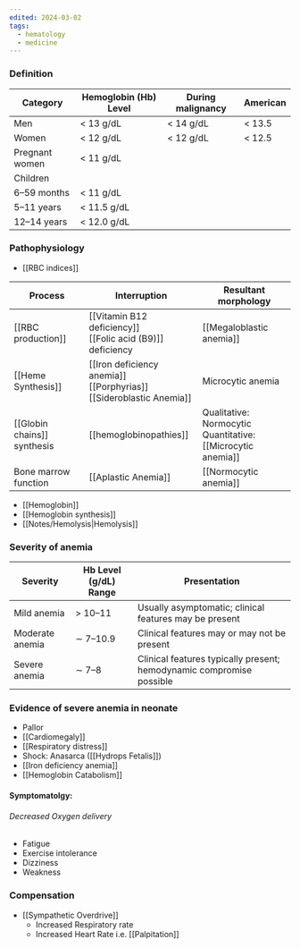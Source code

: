 ```yaml
---
edited: 2024-03-02
tags:
  - hematology
  - medicine
---
```

### Definition
| Category       | Hemoglobin (Hb) Level | During malignancy | American |
| -------------- | --------------------- | ----------------- | -------- |
| Men            | < 13 g/dL             | < 14 g/dL         | < 13.5   |
| Women          | < 12 g/dL             | < 12 g/dL         | < 12.5   |
| Pregnant women | < 11 g/dL             |                   |          |
| Children       |                       |                   |          |
| 6–59 months    | < 11 g/dL             |                   |          |
| 5–11 years     | < 11.5 g/dL           |                   |          |
| 12–14 years    | < 12.0 g/dL           |                   |          |
### Pathophysiology
- [[RBC indices]] 

| Process                     | Interruption                                                             | Resultant morphology                                           |
| --------------------------- | ------------------------------------------------------------------------ | -------------------------------------------------------------- |
| [[RBC production]]          | [[Vitamin B12 deficiency]]<br>[[Folic acid (B9)]] deficiency             | [[Megaloblastic anemia]]                                       |
| [[Heme Synthesis]]          | [[Iron deficiency anemia]]<br>[[Porphyrias]]<br>[[Sideroblastic Anemia]] | Microcytic anemia                                              |
| [[Globin chains]] synthesis | [[hemoglobinopathies]]                                                   | Qualitative: Normocytic<br>Quantitative: [[Microcytic anemia]] |
| Bone marrow function        | [[Aplastic Anemia]]                                                      | [[Normocytic anemia]]                                          |
- [[Hemoglobin]] 
- [[Hemoglobin synthesis]] 
- [[Notes/Hemolysis|Hemolysis]]  
### Severity of anemia
| Severity        | Hb Level (g/dL) Range | Presentation                                                         |
| --------------- | --------------------- | -------------------------------------------------------------------- |
| Mild anemia     | > 10–11               | Usually asymptomatic; clinical features may be present               |
| Moderate anemia | ∼ 7–10.9              | Clinical features may or may not be present                          |
| Severe anemia   | ∼ 7–8                 | Clinical features typically present; hemodynamic compromise possible |

### Evidence of severe anemia in neonate
- Pallor
- [[Cardiomegaly]]
- [[Respiratory distress]]
- Shock: Anasarca ([[Hydrops Fetalis]])
- [[Iron deficiency anemia]]
- [[Hemoglobin Catabolism]]

#### Symptomatolgy:
###### Decreased Oxygen delivery
- Fatigue
- Exercise intolerance
- Dizziness
- Weakness

### Compensation
- [[Sympathetic Overdrive]] 
	- Increased Respiratory rate
	- Increased Heart Rate i.e. [[Palpitation]] 